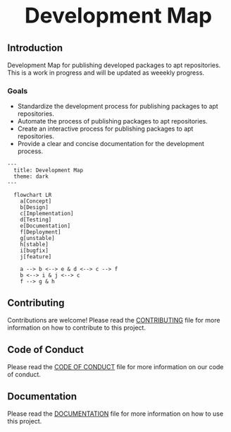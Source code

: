 <div align="center">
  <h1
    style="font-size: 3rem; font-weight: bold;"
    >
    Development Map
  </h1>
</div>

## Introduction

Development Map for publishing developed packages to apt repositories. This is a work in progress and will be updated as weeekly progress.

### Goals

- Standardize the development process for publishing packages to apt repositories.
- Automate the process of publishing packages to apt repositories.
- Create an interactive process for publishing packages to apt repositories.
- Provide a clear and concise documentation for the development process.

```mermaid
---
  title: Development Map
  theme: dark
---

  flowchart LR
    a[Concept]
    b[Design]
    c[Implementation]
    d[Testing]
    e[Documentation]
    f[Deployment]
    g[unstable]
    h[stable]
    i[bugfix]
    j[feature]

    a --> b <--> e & d <--> c --> f
    b <--> i & j <--> c
    f --> g & h
```

## Contributing

Contributions are welcome! Please read the [CONTRIBUTING](CONTRIBUTING.md) file for more information on how to contribute to this project.

## Code of Conduct

Please read the [CODE OF CONDUCT](CODE_OF_CONDUCT.md) file for more information on our code of conduct.

## Documentation

Please read the [DOCUMENTATION](doc/README.md) file for more information on how to use this project.
